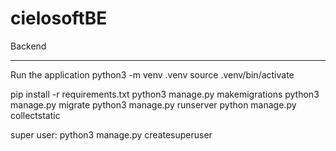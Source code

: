 # cielosoftBE
Backend

**********************
Run the application
python3 -m venv .venv
source .venv/bin/activate


pip install -r requirements.txt
python3 manage.py makemigrations
python3 manage.py migrate 
python3 manage.py runserver
python manage.py collectstatic

super user: python3 manage.py createsuperuser
